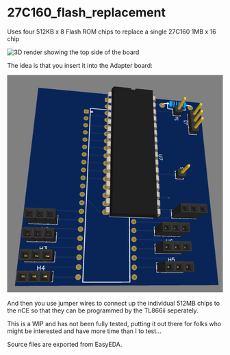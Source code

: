 # 27C160_flash_replacement
Uses four 512KB x 8 Flash ROM chips to replace a single 27C160 1MB x 16 chip

![3D render showing the top side of the board](/Board/7C160_flash_replacement/3d-pcb-render.png)

The idea is that you insert it into the Adapter board:

![3D render showing the adapter board](/Adapter/3d-render-adapter-board.png)

And then you use jumper wires to connect up the individual 512MB chips to the nCE so that they can be programmed by the TL866ii seperately.

This is a WIP and has not been fully tested, putting it out there for folks who might be interested and have more time than I to test...

Source files are exported from EasyEDA.
